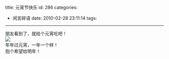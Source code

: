 title: 元宵节快乐
id: 286
categories:
  - 闲言碎语
date: 2010-02-28 23:11:14
tags:
---

朋友看到了，就给个元宵吃吧！
</br>![](http://m1.img.libdd.com/farm5/2012/0822/14/FDA20CED4A9AF8049BA75E55963882F046ADC2189977_500_375.jpg)</img>
</br>年年过元宵，一年一个样！
</br>抱个希望给明年！